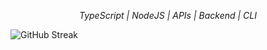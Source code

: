 _<p align="center">TypeScript | NodeJS | APIs | Backend | CLI</p>_

![GitHub Streak](https://github-readme-streak-stats.herokuapp.com/?user=kentlouisetonino&theme=android-dark&card_width=921)
